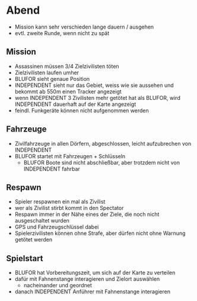 # Abend
* Mission kann sehr verschieden lange dauern / ausgehen
* evtl. zweite Runde, wenn nicht zu spät

## Mission
* Assassinen müssen 3/4 Zielzivilisten töten
* Zielzivilisten laufen umher
* BLUFOR sieht genaue Position
* INDEPENDENT sieht nur das Gebiet, weiss wie sie aussehen und bekommt ab 550m einen Tracker angezeigt
* wenn INDEPENDENT 3 Zivilisten mehr getötet hat als BLUFOR, wird INDEPENDENT dauerhaft auf der Karte angezeigt
* feindl. Funkgeräte können nicht aufgenommen werden

## Fahrzeuge
* Zivilfahrzeuge in allen Dörfern, abgeschlossen, leicht aufzubrechen von INDEPENDENT
* BLUFOR startet mit Fahrzeugen + Schlüsseln
    * BLUFOR Boote sind nicht abschließbar, aber trotzdem nicht von INDEPENDENT fahrbar

## Respawn
* Spieler respawnen ein mal als Zivilist
* wer als Zivilist stirbt kommt in den Spectator
* Respawn immer in der Nähe eines der Ziele, die noch nicht ausgeschaltet wurden
* GPS und Fahrzeugschlüssel dabei
* Spielerzivilisten können ohne Strafe, aber dürfen nicht ohne Warnung getötet werden


## Spielstart
* BLUFOR hat Vorbereitungszeit, um sich auf der Karte zu verteilen
* dafür mit Fahnenstange interagieren und Zielort auswählen
    * nacheinander und geordnet
* danach INDEPENDENT Anführer mit Fahnenstange interagieren
